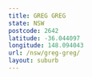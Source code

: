 ```yaml
---
title: GREG GREG
state: NSW
postcode: 2642
latitude: -36.044097
longitude: 148.094043
url: /nsw/greg-greg/
layout: suburb
---
```

